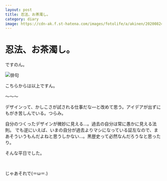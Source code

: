 ```yaml
---
layout: post
title: 忍法、お茶濁し。
category: diary
image: https://cdn-ak.f.st-hatena.com/images/fotolife/a/akinen/20200824/20200824192326.jpg
---
```


# 忍法、お茶濁し。

ですのん。

<img src="https://cdn-ak.f.st-hatena.com/images/fotolife/a/akinen/20200824/20200824192326.jpg" alt="俳句">

こちらからは以上ですん。

〜〜〜

デザインって、かしこさが試される仕事だな―と改めて思う。アイデアが出ずにもがき苦しんでいる。つらみ。

自分のつくったデザインが微妙に見える…。過去の自分は常に愚かに見える法則。
でも逆にいえば、いまの自分が過去よりマシになっている証左なので、まあそういうもんだよねと思うしかない…。黒歴史って必然なんだろうなと思ったり。

 

そんな平日でした。

 

じゃあそれで(＝ω＝.)